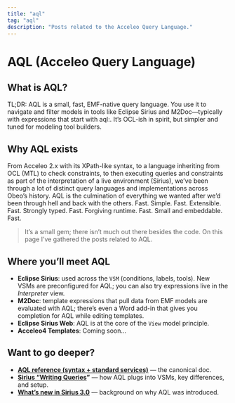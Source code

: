 ```yaml
---
title: "aql"
tag: "aql"
description: "Posts related to the Acceleo Query Language."
---
```

# AQL (Acceleo Query Language)

## What is AQL?

TL;DR: AQL is a small, fast, EMF-native query language. You use it to navigate and filter models in tools like Eclipse Sirius and M2Doc—typically with expressions that start with aql:. It’s OCL-ish in spirit, but simpler and tuned for modeling tool builders. 

## Why AQL exists

From Acceleo 2.x with its XPath-like syntax, to a language inheriting from OCL (MTL) to check constraints, to then executing queries and constraints as part of the interpretation of a live environment (Sirius), we’ve been through a lot of distinct query languages and implementations across Obeo’s history. AQL is the culmination of everything we wanted after we’d been through hell and back with the others. Fast. Simple. Fast. Extensible. Fast. Strongly typed. Fast. Forgiving runtime. Fast. Small and embeddable. Fast.

> It’s a small gem; there isn’t much out there besides the code. On this page I’ve gathered the posts related to AQL.

## Where you’ll meet AQL

* **Eclipse Sirius**: used across the `VSM` (conditions, labels, tools). New VSMs are preconfigured for AQL; you can also try expressions live in the *Interpreter* view. 
* **M2Doc**: template expressions that pull data from EMF models are evaluated with AQL; there’s even a Word add-in that gives you completion for AQL while editing templates.
* **Eclipse Sirius Web**: AQL is at the core of the `View` model principle.
* **Acceleo4 Templates**: Coming soon...

## Want to go deeper?

* **[AQL reference (syntax + standard services)](https://eclipse.dev/acceleo/documentation/aql.html)** — the canonical doc.
* **[Sirius “Writing Queries](https://eclipse.dev/sirius/doc/specifier/general/Writing_Queries.html)”** — how AQL plugs into VSMs, key differences, and setup.
* **[What’s new in Sirius 3.0](https://eclipse.dev/sirius/whatsnew/whatsnew3.html)** — background on why AQL was introduced.



